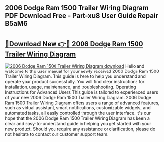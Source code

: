 ## 2006 Dodge Ram 1500 Trailer Wiring Diagram PDF Download Free - Part-xu8 User Guide Repair B5aM6

# <h2><a href="http://dfmyqh6.blite.top/?on=2006+Dodge+Ram+1500+Trailer+Wiring+Diagram">🔗Download New 👉🔴 2006 Dodge Ram 1500 Trailer Wiring Diagram</a></h2>

[![2006 Dodge Ram 1500 Trailer Wiring Diagram download](https://i.imgur.com/lujVjoI.png)](http://dfmyqh6.blite.top/?on=2006+Dodge+Ram+1500+Trailer+Wiring+Diagram)
Hello and welcome to the user manual for your newly received 2006 Dodge Ram 1500 Trailer Wiring Diagram. This guide is here to help you understand and operate your product successfully. You will find clear instructions for installation, usage, maintenance, and troubleshooting. Operating Instructions for Advanced Users This guide is tailored to experienced users of your new 2006 Dodge Ram 1500 Trailer Wiring Diagram. 2006 Dodge Ram 1500 Trailer Wiring Diagram offers users a range of advanced features, such as virtual assistant, smart notifications, customizable widgets, and automated tasks, all easily controlled through the user interface. It's our hope that the 2006 Dodge Ram 1500 Trailer Wiring Diagram has been a clear and easy-to-understand guide in helping you get started with your new product. Should you require any assistance or clarification, please do not hesitate to contact our customer support team.
